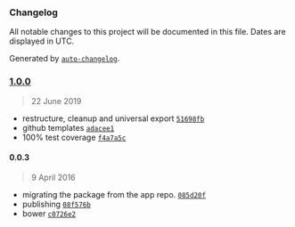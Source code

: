 ### Changelog

All notable changes to this project will be documented in this file. Dates are displayed in UTC.

Generated by [`auto-changelog`](https://github.com/CookPete/auto-changelog).

### [1.0.0](https://github.com/Pushplaybang/ballyhoo/compare/0.0.3...1.0.0)

> 22 June 2019

- restructure, cleanup and universal export [`51698fb`](https://github.com/Pushplaybang/ballyhoo/commit/51698fb56beda718cc4ee4108994f653485e9d4a)
- github templates [`adacee1`](https://github.com/Pushplaybang/ballyhoo/commit/adacee16ffe9e3b3a2332577f671d77a149ecc38)
- 100% test coverage [`f4a7a5c`](https://github.com/Pushplaybang/ballyhoo/commit/f4a7a5cf2b300a1591c9c70276185bb23ce5513e)

#### 0.0.3

> 9 April 2016

- migrating the package from the app repo. [`085d20f`](https://github.com/Pushplaybang/ballyhoo/commit/085d20ffc8904bb0b3e287ab78bd249e437c6899)
- publishing [`08f576b`](https://github.com/Pushplaybang/ballyhoo/commit/08f576b788b39ee62cf4c563f1141e355b7472f2)
- bower [`c0726e2`](https://github.com/Pushplaybang/ballyhoo/commit/c0726e2d3d5a508ec9cf2c18a9e0ac354ff8071f)

